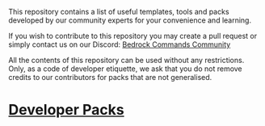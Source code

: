This repository contains a list of useful templates, tools and packs developed by our community experts for your convenience and learning.

If you wish to contribute to this repository you may create a pull request or simply contact us on our Discord: [Bedrock Commands Community](https://discord.gg/SYstTYx5G5)

All the contents of this repository can be used without any restrictions. Only, as a code of developer etiquette, we ask that you do not remove credits to our contributors for packs that are not generalised.

# [Developer Packs](https://github.com/BedrockCommands/developer-packs/wiki)
